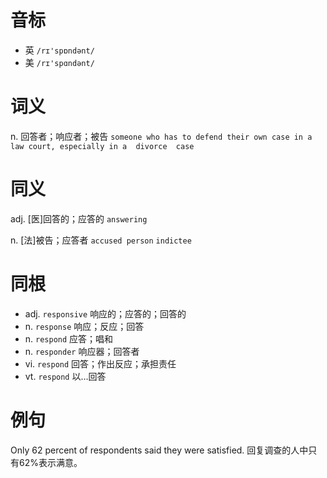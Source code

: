 # 音标

- 英 `/rɪ'spɒndənt/`
- 美 `/rɪ'spɑndənt/`

# 词义

n. 回答者；响应者；被告
`someone who has to defend their own case in a law court, especially in a  divorce  case`

# 同义

adj. [医]回答的；应答的
`answering`

n. [法]被告；应答者
`accused person` `indictee`

# 同根

- adj. `responsive` 响应的；应答的；回答的
- n. `response` 响应；反应；回答
- n. `respond` 应答；唱和
- n. `responder` 响应器；回答者
- vi. `respond` 回答；作出反应；承担责任
- vt. `respond` 以…回答

# 例句

Only 62 percent of respondents said they were satisfied.
回复调查的人中只有62%表示满意。


